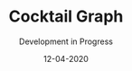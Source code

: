 ---
title: Cocktail Graph
subtitle: Development in Progress
layout: default
modal-id: 3
date: 12-04-2020
img: blank.png
iframe: https://chart-studio.plotly.com/~SkylarACD/1.embed
thumbnail: ComingSoon-Thumbnail.png
alt: image-alt
project-date: December 2020
client: 
category: 
description: 

---